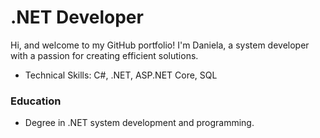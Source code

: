 #  .NET Developer
Hi, and welcome to my GitHub portfolio! I'm Daniela, a system developer with a passion for creating efficient solutions. 

- Technical Skills: C#, .NET, ASP.NET Core, SQL

### Education
- Degree in .NET system development and programming.
